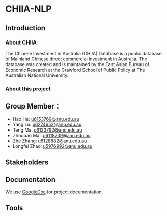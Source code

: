 # CHIIA-NLP
## Introduction
### About CHIIA
The Chinese Investment in Australia (CHIIA) Database is a public database of Mainland Chinese direct commercial investment in Australia. The database was created and is maintained by the East Asian Bureau of Economic Research at the Crawford School of Public Policy at The Australian National University.

### About this project

## Group Member：
* Hao He: u6153769@anu.edu.au
* Yang Lu: u6274652@anu.edu.au
* Teng Ma: u6123792@anu.edu.au
* Zhoubao Mai: u6118739@anu.edu.au
* Zhe Zhang: u6128882@anu.edu.au
* Longfei Zhao: u5976992@anu.edu.au

## Stakeholders

## Documentation
We use [GoogleDoc](https://drive.google.com/drive/folders/1tKW8WgmndtWxE8nfbuLNpcM0iiCxnppF?usp=sharing) for project documentation.

## Tools

